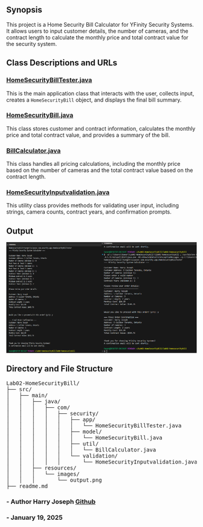 <!--# Lab02-HomeSecurityBill -->

## Synopsis
This project is a Home Security Bill Calculator for YFinity Security Systems. It allows users to input customer details, the number of cameras, and the contract length to calculate the monthly price and total contract value for the security system.

## Class Descriptions and URLs

### [HomeSecurityBillTester.java](src/main/java/com/security/app/HomeSecurityBillTester.java)
This is the main application class that interacts with the user, collects input, creates a `HomeSecurityBill` object, and displays the final bill summary.

### [HomeSecurityBill.java](src/main/java/com/security/model/HomeSecurityBill.java)
This class stores customer and contract information, calculates the monthly price and total contract value, and provides a summary of the bill.

### [BillCalculator.java](src/main/java/com/security/util/BillCalculator.java)
This class handles all pricing calculations, including the monthly price based on the number of cameras and the total contract value based on the contract length.

### [HomeSecurityInputvalidation.java](src/main/java/com/security/validation/HomeSecurityInputvalidation.java)
This utility class provides methods for validating user input, including strings, camera counts, contract years, and confirmation prompts.

## Output
<div style="display: flex;">
    <img src="src/main/resources/images/output1.png" alt="output1" style="width: 50%;">
    <img src="src/main/resources/images/output2.png" alt="output2" style="width: 50%;">
</div>

## Directory and File Structure
<pre>
Lab02-HomeSecurityBill/
├── src/
│   ├── main/
│   │   ├── java/
│   │   │   ├── com/
│   │   │   │   ├── security/
│   │   │   │   │   ├── app/
│   │   │   │   │   │   └── HomeSecurityBillTester.java
│   │   │   │   │   ├── model/
│   │   │   │   │   │   └── HomeSecurityBill.java
│   │   │   │   │   ├── util/
│   │   │   │   │   │   └── BillCalculator.java
│   │   │   │   │   └── validation/
│   │   │   │   │       └── HomeSecurityInputvalidation.java
│   │   ├── resources/
│   │   │   └── images/
│   │   │       └── output.png
├── readme.md
</pre>

### - Author Harry Joseph [Github](https://github.com/hjoseph777)
### - January 19, 2025
